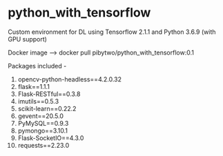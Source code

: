 # python_with_tensorflow
Custom environment for DL using Tensorflow 2.1.1 and Python 3.6.9 (with GPU support)

Docker image --> docker pull pibytwo/python_with_tensorflow:0.1

Packages included - 
1.  opencv-python-headless==4.2.0.32
2. flask==1.1.1
3. Flask-RESTful==0.3.8
4. imutils==0.5.3
5. scikit-learn==0.22.2
6. gevent==20.5.0
7. PyMySQL==0.9.3
8. pymongo==3.10.1
9. Flask-SocketIO==4.3.0
10. requests==2.23.0
